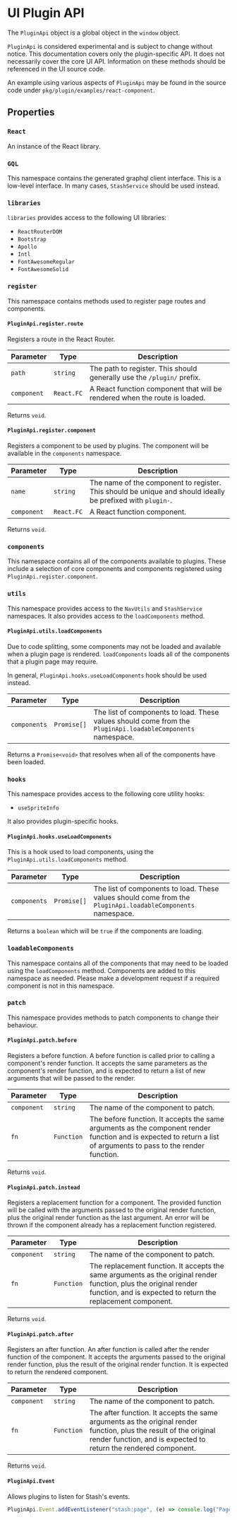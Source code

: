 # UI Plugin API

The `PluginApi` object is a global object in the `window` object.

`PluginApi` is considered experimental and is subject to change without notice. This documentation covers only the plugin-specific API. It does not necessarily cover the core UI API. Information on these methods should be referenced in the UI source code.

An example using various aspects of `PluginApi` may be found in the source code under `pkg/plugin/examples/react-component`.

## Properties

### `React`

An instance of the React library.

### `GQL`

This namespace contains the generated graphql client interface. This is a low-level interface. In many cases, `StashService` should be used instead.

### `libraries`

`libraries` provides access to the following UI libraries:
- `ReactRouterDOM`
- `Bootstrap`
- `Apollo`
- `Intl`
- `FontAwesomeRegular`
- `FontAwesomeSolid`

### `register`

This namespace contains methods used to register page routes and components.

#### `PluginApi.register.route`

Registers a route in the React Router.

| Parameter | Type | Description |
|-----------|------|-------------|
| `path` | `string` | The path to register. This should generally use the `/plugin/` prefix. |
| `component` | `React.FC` | A React function component that will be rendered when the route is loaded. |

Returns `void`.

#### `PluginApi.register.component`

Registers a component to be used by plugins. The component will be available in the `components` namespace.

| Parameter | Type | Description |
|-----------|------|-------------|
| `name` | `string` | The name of the component to register. This should be unique and should ideally be prefixed with `plugin-`. |
| `component` | `React.FC` | A React function component. |

Returns `void`.

### `components`

This namespace contains all of the components available to plugins. These include a selection of core components and components registered using `PluginApi.register.component`.

### `utils`

This namespace provides access to the `NavUtils` and `StashService` namespaces. It also provides access to the `loadComponents` method.

#### `PluginApi.utils.loadComponents`

Due to code splitting, some components may not be loaded and available when a plugin page is rendered. `loadComponents` loads all of the components that a plugin page may require.

In general, `PluginApi.hooks.useLoadComponents` hook should be used instead.

| Parameter | Type | Description |
|-----------|------|-------------|
| `components` | `Promise[]` | The list of components to load. These values should come from the `PluginApi.loadableComponents` namespace. |

Returns a `Promise<void>` that resolves when all of the components have been loaded.

### `hooks`

This namespace provides access to the following core utility hooks:
- `useSpriteInfo`

It also provides plugin-specific hooks.

#### `PluginApi.hooks.useLoadComponents`

This is a hook used to load components, using the `PluginApi.utils.loadComponents` method.

| Parameter | Type | Description |
|-----------|------|-------------|
| `components` | `Promise[]` | The list of components to load. These values should come from the `PluginApi.loadableComponents` namespace. |

Returns a `boolean` which will be `true` if the components are loading.

### `loadableComponents`

This namespace contains all of the components that may need to be loaded using the `loadComponents` method. Components are added to this namespace as needed. Please make a development request if a required component is not in this namespace.

### `patch`

This namespace provides methods to patch components to change their behaviour.

#### `PluginApi.patch.before`

Registers a before function. A before function is called prior to calling a component's render function. It accepts the same parameters as the component's render function, and is expected to return a list of new arguments that will be passed to the render.

| Parameter | Type | Description |
|-----------|------|-------------|
| `component` | `string` | The name of the component to patch. |
| `fn` | `Function` | The before function. It accepts the same arguments as the component render function and is expected to return a list of arguments to pass to the render function. |

Returns `void`.

#### `PluginApi.patch.instead`

Registers a replacement function for a component. The provided function will be called with the arguments passed to the original render function, plus the original render function as the last argument. An error will be thrown if the component already has a replacement function registered.

| Parameter | Type | Description |
|-----------|------|-------------|
| `component` | `string` | The name of the component to patch. |
| `fn` | `Function` | The replacement function. It accepts the same arguments as the original render function, plus the original render function, and is expected to return the replacement component. |

Returns `void`.

#### `PluginApi.patch.after`

Registers an after function. An after function is called after the render function of the component. It accepts the arguments passed to the original render function, plus the result of the original render function. It is expected to return the rendered component.

| Parameter | Type | Description |
|-----------|------|-------------|
| `component` | `string` | The name of the component to patch. |
| `fn` | `Function` | The after function. It accepts the same arguments as the original render function, plus the result of the original render function, and is expected to return the rendered component. |

Returns `void`.

#### `PluginApi.Event`

Allows plugins to listen for Stash's events.

```js
PluginApi.Event.addEventListener("stash:page", (e) => console.log("Page Changed", e.detail.data.location.pathname))
```
